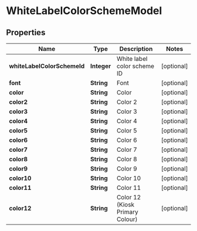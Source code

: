 
# WhiteLabelColorSchemeModel

## Properties
Name | Type | Description | Notes
------------ | ------------- | ------------- | -------------
**whiteLabelColorSchemeId** | **Integer** | White label color scheme ID |  [optional]
**font** | **String** | Font |  [optional]
**color** | **String** | Color |  [optional]
**color2** | **String** | Color 2 |  [optional]
**color3** | **String** | Color 3 |  [optional]
**color4** | **String** | Color 4 |  [optional]
**color5** | **String** | Color 5 |  [optional]
**color6** | **String** | Color 6 |  [optional]
**color7** | **String** | Color 7 |  [optional]
**color8** | **String** | Color 8 |  [optional]
**color9** | **String** | Color 9 |  [optional]
**color10** | **String** | Color 10 |  [optional]
**color11** | **String** | Color 11 |  [optional]
**color12** | **String** | Color 12 (Kiosk Primary Colour) |  [optional]



